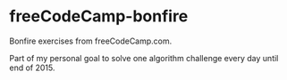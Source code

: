 # freeCodeCamp-bonfire
Bonfire exercises from freeCodeCamp.com. 

Part of my personal goal to solve one algorithm challenge every day until end of 2015.

